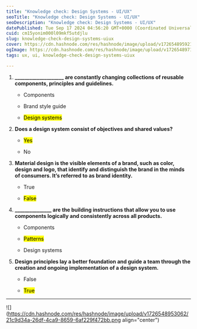 ```yaml
---
title: "Knowledge check: Design Systems - UI/UX"
seoTitle: "Knowledge check: Design Systems - UI/UX"
seoDescription: "Knowledge check: Design Systems - UI/UX"
datePublished: Tue Sep 17 2024 04:56:20 GMT+0000 (Coordinated Universal Time)
cuid: cm15yonim000l09mkf5utdjlu
slug: knowledge-check-design-systems-uiux
cover: https://cdn.hashnode.com/res/hashnode/image/upload/v1726548959219/5ce36620-6620-46f0-89e3-1afecc047f0b.jpeg
ogImage: https://cdn.hashnode.com/res/hashnode/image/upload/v1726548971840/f35a72a7-beca-499b-8637-4c7a0c0b2a06.jpeg
tags: ux, ui, knowledge-check-design-systems-uiux

---
```


1. **\_\_\_\_\_\_\_\_\_\_\_\_\_\_\_\_\_\_\_\_ are constantly changing collections of reusable components, principles and guidelines.**
    
    * Components
        
    * Brand style guide
        
    * <mark>Design systems</mark>
        
2. **Does a design system consist of objectives and shared values?**
    
    * <mark>Yes</mark>
        
    * No
        
3. **Material design is the visible elements of a brand, such as color, design and logo, that identify and distinguish the brand in the minds of consumers. It’s referred to as brand identity.**
    
    * True
        
    * <mark>False</mark>
        
4. **\_\_\_\_\_\_\_\_\_\_\_\_\_\_\_ are the building instructions that allow you to use components logically and consistently across all products.**
    
    * Components
        
    * <mark>Patterns</mark>
        
    * Design systems
        
5. **Design principles lay a better foundation and guide a team through the creation and ongoing implementation of a design system.**
    
    * False
        
    * <mark>True</mark>
        

---

![](https://cdn.hashnode.com/res/hashnode/image/upload/v1726548953062/21c9d34a-26df-4ca9-8659-6af229f472bb.png align="center")